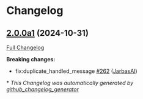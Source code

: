# Changelog

## [2.0.0a1](https://github.com/OpenVoiceOS/OVOS-workshop/tree/2.0.0a1) (2024-10-31)

[Full Changelog](https://github.com/OpenVoiceOS/OVOS-workshop/compare/1.0.3...2.0.0a1)

**Breaking changes:**

- fix:duplicate\_handled\_message [\#262](https://github.com/OpenVoiceOS/OVOS-workshop/pull/262) ([JarbasAl](https://github.com/JarbasAl))



\* *This Changelog was automatically generated by [github_changelog_generator](https://github.com/github-changelog-generator/github-changelog-generator)*
